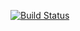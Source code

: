 [![Build Status](https://drone.io/github.com/ryanfaerman/ledger-scheduler/status.png)](https://drone.io/github.com/ryanfaerman/ledger-scheduler/latest)
